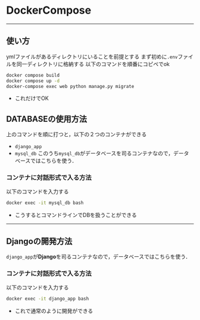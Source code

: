 # DockerCompose

---

## 使い方
ymlファイルがあるディレクトリにいることを前提とする
まず初めに`.env`ファイルを同一ディレクトリに格納する
以下のコマンドを順番にコピペでok


```bash
docker compose build
docker compose up -d
docker-compose exec web python manage.py migrate
```
- これだけでOK
  
## DATABASEの使用方法
上のコマンドを順に打つと，以下の２つのコンテナができる
- `django_app`
- `mysql_db`
このうち`mysql_db`がデータベースを司るコンテナなので，データベースではこちらを使う．

### コンテナに対話形式で入る方法
以下のコマンドを入力する

```bash
docker exec -it mysql_db bash
```
- こうするとコマンドラインでDBを扱うことができる

---

## Djangoの開発方法
`django_app`が**Django**を司るコンテナなので，データベースではこちらを使う．

### コンテナに対話形式で入る方法
以下のコマンドを入力する

```bash
docker exec -it django_app bash
```
- これで通常のように開発ができる
